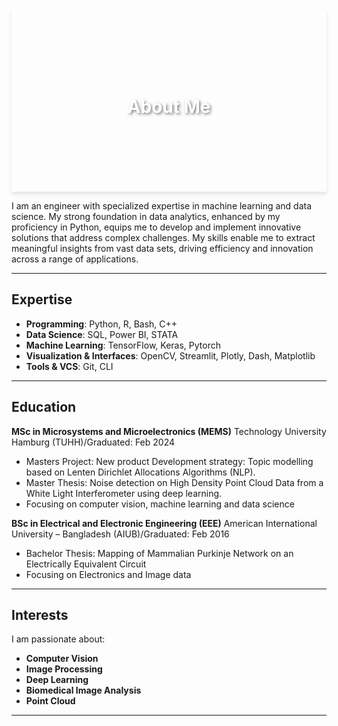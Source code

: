 <div style="background: url('https://www.innovationaus.com/wp-content/uploads/2020/07/Security_410057710_OP.jpg') no-repeat center center; background-size: cover; box-shadow: 0 4px 6px rgba(0,0,0,0.1); text-align: center; padding: 100px 20px;">
    <h1 style="color: white; text-shadow: 2px 2px 4px rgba(0,0,0,0.5);">About Me</h1>
</div>


I am an engineer with specialized expertise in machine learning and data science. My strong foundation in data analytics, enhanced by my proficiency in Python, equips me to develop and implement innovative solutions that address complex challenges.
My skills enable me to extract meaningful insights from vast data sets, driving efficiency and innovation across a range of applications.

---
## Expertise

- **Programming**: Python, R, Bash, C++
- **Data Science**: SQL, Power BI, STATA
- **Machine Learning**: TensorFlow, Keras, Pytorch
- **Visualization & Interfaces**: OpenCV, Streamlit, Plotly, Dash, Matplotlib
- **Tools & VCS**: Git, CLI

---
## Education

**MSc in Microsystems and Microelectronics (MEMS)**
Technology University Hamburg (TUHH)/Graduated: Feb 2024
- Masters Project: New product Development strategy: Topic modelling based 
on Lenten Dirichlet Allocations Algorithms (NLP).
-	Master Thesis: Noise detection on High Density Point Cloud Data from a White Light Interferometer using deep learning. 
-	Focusing on computer vision, machine learning and data science 

**BSc in Electrical and Electronic Engineering (EEE)**
American International University – Bangladesh (AIUB)/Graduated: Feb 2016
-	Bachelor Thesis: Mapping of Mammalian Purkinje Network on an Electrically Equivalent Circuit
-	Focusing on Electronics and Image data 

---
## Interests

I am passionate about:
- **Computer Vision**
- **Image Processing**
- **Deep Learning**
- **Biomedical Image Analysis**
- **Point Cloud**

---
